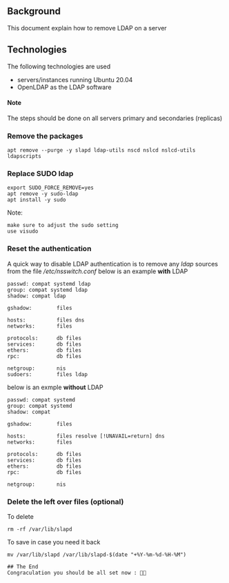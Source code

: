 
## Background
This document explain how to remove LDAP on a server

## Technologies
The following technologies are used

- servers/instances running Ubuntu 20.04
- OpenLDAP as the LDAP software


#### Note
The steps should be done on all servers primary and secondaries (replicas)

### Remove the packages
```
apt remove --purge -y slapd ldap-utils nscd nslcd nslcd-utils ldapscripts
```

### Replace SUDO ldap
```
export SUDO_FORCE_REMOVE=yes
apt remove -y sudo-ldap
apt install -y sudo
```
Note:
```
make sure to adjust the sudo setting
use visudo
```

### Reset the authentication
A quick way to disable LDAP authentication is to remove any *ldap* sources from the 
file */etc/nsswitch.conf*
below is an example **with** LDAP
```
passwd: compat systemd ldap
group: compat systemd ldap
shadow: compat ldap

gshadow:        files

hosts:          files dns
networks:       files

protocols:      db files
services:       db files
ethers:         db files
rpc:            db files

netgroup:       nis
sudoers:        files ldap
```
below is an exmple **without** LDAP
```
passwd: compat systemd
group: compat systemd
shadow: compat

gshadow:        files

hosts:          files resolve [!UNAVAIL=return] dns
networks:       files

protocols:      db files
services:       db files
ethers:         db files
rpc:            db files

netgroup:       nis
```


### Delete the left over files (optional)
To delete
```
rm -rf /var/lib/slapd
```
To save in case you need it back
```
mv /var/lib/slapd /var/lib/slapd-$(date "+%Y-%m-%d-%H-%M")

## The End
Congraculation you should be all set now : 🦄👏
 
